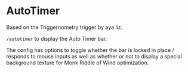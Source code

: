 # AutoTimer

Based on the Triggernometry trigger by aya liz.

`/autotimer` to display the Auto Timer bar.

The config has options to toggle whether the bar is locked in place / responds to mouse inputs as well as whether or not
to display a special background texture for Monk Riddle of Wind optimization.
